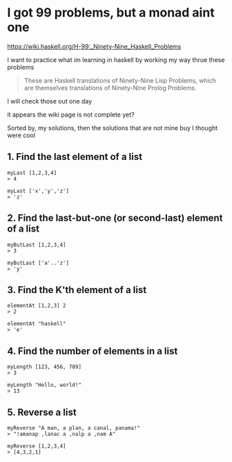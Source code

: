 # I got 99 problems, but a monad aint one

https://wiki.haskell.org/H-99:_Ninety-Nine_Haskell_Problems

I want to practice what im learning in haskell
by working my way thrue these problems

> These are Haskell translations of Ninety-Nine Lisp Problems, which are themselves translations of Ninety-Nine Prolog Problems. 

I will check those out one day

it appears the wiki page is not complete yet?

Sorted by, my solutions, then the solutions that 
are not mine buy I thought were cool

## 1. Find the last element of a list 
```
myLast [1,2,3,4]
> 4

myLast ['x','y','z']
> 'z'
```

## 2. Find the last-but-one (or second-last) element of a list
```
myButLast [1,2,3,4]
> 3

myButLast ['a'..'z']
> 'y'
```

## 3. Find the K'th element of a list
```
elementAt [1,2,3] 2
> 2

elementAt "haskell"
> 'e'
```

## 4. Find the number of elements in a list 
```
myLength [123, 456, 789]
> 3

myLength "Hello, world!"
> 13
```

## 5. Reverse a list
```
myReverse "A man, a plan, a canal, panama!"
> "!amanap ,lanac a ,nalp a ,nam A"

myReverse [1,2,3,4]
> [4,3,2,1]
```